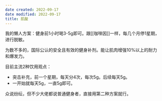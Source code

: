 ```yaml
---
date created: 2022-09-17
date modified: 2022-09-17
title: 肌酸
---
```

我的懒人方案：健身前1小时喝3-5g即可。跟[[咖啡因]]一样，每几个月停1星期，进行脱敏。

为数不多的，国际公认的安全且有效的健身补剂。能让肌肉增强10%以上的耐力和爆发力。

目前主流2种饮用观点：
- 突击补充，前一个星期，每天分4次，每次5g。后续每天5g。
- 一开始就每天5g，一直5g即可。

众说纷纭，但不少大佬都说普通健身者，直接用第二种方案就行。